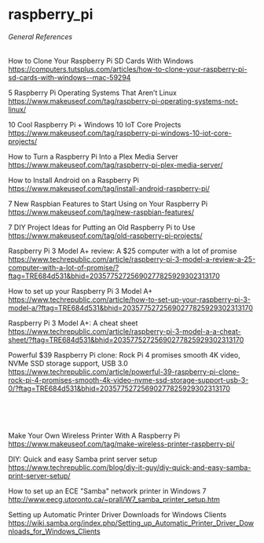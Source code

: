 # raspberry_pi

<h6>General References</h6>

How to Clone Your Raspberry Pi SD Cards With Windows
<br />
https://computers.tutsplus.com/articles/how-to-clone-your-raspberry-pi-sd-cards-with-windows--mac-59294

5 Raspberry Pi Operating Systems That Aren’t Linux
<br />
https://www.makeuseof.com/tag/raspberry-pi-operating-systems-not-linux/

10 Cool Raspberry Pi + Windows 10 IoT Core Projects
<br />
https://www.makeuseof.com/tag/raspberry-pi-windows-10-iot-core-projects/

How to Turn a Raspberry Pi Into a Plex Media Server
<br />
https://www.makeuseof.com/tag/raspberry-pi-plex-media-server/

How to Install Android on a Raspberry Pi
<br />
https://www.makeuseof.com/tag/install-android-raspberry-pi/

7 New Raspbian Features to Start Using on Your Raspberry Pi
<br />
https://www.makeuseof.com/tag/new-raspbian-features/


7 DIY Project Ideas for Putting an Old Raspberry Pi to Use
<br />
https://www.makeuseof.com/tag/old-raspberry-pi-projects/

Raspberry Pi 3 Model A+ review: A $25 computer with a lot of promise
<br />
https://www.techrepublic.com/article/raspberry-pi-3-model-a-review-a-25-computer-with-a-lot-of-promise/?ftag=TRE684d531&bhid=20357752725690277825929302313170

How to set up your Raspberry Pi 3 Model A+
<br />
https://www.techrepublic.com/article/how-to-set-up-your-raspberry-pi-3-model-a/?ftag=TRE684d531&bhid=20357752725690277825929302313170

Raspberry Pi 3 Model A+: A cheat sheet
<br />
https://www.techrepublic.com/article/raspberry-pi-3-model-a-a-cheat-sheet/?ftag=TRE684d531&bhid=20357752725690277825929302313170

Powerful $39 Raspberry Pi clone: Rock Pi 4 promises smooth 4K video, NVMe SSD storage support, USB 3.0
<br />
https://www.techrepublic.com/article/powerful-39-raspberry-pi-clone-rock-pi-4-promises-smooth-4k-video-nvme-ssd-storage-support-usb-3-0/?ftag=TRE684d531&bhid=20357752725690277825929302313170




<br /><br /><br />

Make Your Own Wireless Printer With A Raspberry Pi
<br />
https://www.makeuseof.com/tag/make-wireless-printer-raspberry-pi/

DIY: Quick and easy Samba print server setup
<br />
https://www.techrepublic.com/blog/diy-it-guy/diy-quick-and-easy-samba-print-server-setup/

How to set up an ECE "Samba" network printer in Windows 7
<br />
http://www.eecg.utoronto.ca/~prall/W7_samba_printer_setup.htm

Setting up Automatic Printer Driver Downloads for Windows Clients
<br />
https://wiki.samba.org/index.php/Setting_up_Automatic_Printer_Driver_Downloads_for_Windows_Clients
